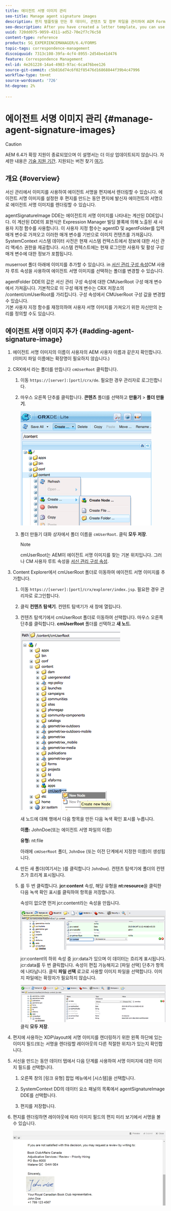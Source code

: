 ```yaml
---
title: 에이전트 서명 이미지 관리
seo-title: Manage agent signature images
description: 편지 템플릿을 만든 후 데이터, 콘텐츠 및 첨부 파일을 관리하여 AEM Forms에서 서신 작성을 위해 이 템플릿을 사용할 수 있습니다.
seo-description: After you have created a letter template, you can use it to create correspondence in AEM Forms by managing data, content, and attachments.
uuid: 720dd075-9059-4311-ad52-70e2f7c76c58
content-type: reference
products: SG_EXPERIENCEMANAGER/6.4/FORMS
topic-tags: correspondence-management
discoiquuid: 7313c108-39fa-4cf4-8955-2d54be41d476
feature: Correspondence Management
exl-id: 4e261228-14a4-4983-97ac-6ca476bee126
source-git-commit: c5b816d74c6f02f85476d16868844f39b4c47996
workflow-type: tm+mt
source-wordcount: '726'
ht-degree: 2%

---
```


# 에이전트 서명 이미지 관리 {#manage-agent-signature-images}

>[!CAUTION]
>
>AEM 6.4가 확장 지원이 종료되었으며 이 설명서는 더 이상 업데이트되지 않습니다. 자세한 내용은 [기술 지원 기간](https://helpx.adobe.com/kr/support/programs/eol-matrix.html). 지원되는 버전 찾기 [여기](https://experienceleague.adobe.com/docs/).

## 개요 {#overview}

서신 관리에서 이미지를 사용하여 에이전트 서명을 편지에서 렌더링할 수 있습니다. 에이전트 서명 이미지를 설정한 후 편지를 만드는 동안 편지에 발신자 에이전트의 서명으로 에이전트 서명 이미지를 렌더링할 수 있습니다.

agentSignatureImage DDE는 에이전트의 서명 이미지를 나타내는 계산된 DDE입니다. 이 계산된 DDE의 표현식은 Expression Manager 빌딩 블록에 의해 노출된 새 사용자 지정 함수를 사용합니다. 이 사용자 지정 함수는 agentID 및 agentFolder를 입력 매개 변수로 가져오고 이러한 매개 변수를 기반으로 이미지 컨텐츠를 가져옵니다. SystemContext 시스템 데이터 사전은 현재 시스템 컨텍스트에서 정보에 대한 서신 관리 액세스 권한을 제공합니다. 시스템 컨텍스트에는 현재 로그인한 사용자 및 활성 구성 매개 변수에 대한 정보가 포함됩니다.

muserroot 폴더 아래에 이미지를 추가할 수 있습니다. in [서신 관리 구성 속성](/help/forms/using/cm-configuration-properties.md)CM 사용자 루트 속성을 사용하여 에이전트 서명 이미지를 선택하는 폴더를 변경할 수 있습니다.

agentFolder DDE의 값은 서신 관리 구성 속성에 대한 CMUserRoot 구성 매개 변수에서 가져옵니다. 기본적으로 이 구성 매개 변수는 CRX 저장소의 /content/cmUserRoot를 가리킵니다. 구성 속성에서 CMUserRoot 구성 값을 변경할 수 있습니다.\
기본 사용자 지정 함수를 재정의하여 사용자 서명 이미지를 가져오기 위한 자신만의 논리를 정의할 수도 있습니다.

## 에이전트 서명 이미지 추가 {#adding-agent-signature-image}

1. 에이전트 서명 이미지의 이름이 사용자의 AEM 사용자 이름과 같은지 확인합니다. (이미지 파일 이름에는 확장명이 필요하지 않습니다.)
1. CRX에서 라는 폴더를 만듭니다 `cmUserRoot` 클릭합니다.

   1. 이동 `https://[server]:[port]/crx/de`. 필요한 경우 관리자로 로그인합니다.

   1. 마우스 오른쪽 단추를 클릭합니다. **콘텐츠** 폴더를 선택하고 **만들기** > **폴더 만들기**.

      ![폴더 만들기](assets/1_createnode_cmuserroot.png)

   1. 폴더 만들기 대화 상자에서 폴더 이름을 `cmUserRoot`. 클릭 **모두 저장**.

      >[!NOTE]
      >
      >cmUserRoot는 AEM이 에이전트 서명 이미지를 찾는 기본 위치입니다. 그러나 CM 사용자 루트 속성을 [서신 관리 구성 속성](/help/forms/using/cm-configuration-properties.md).

1. Content Explorer에서 cmUserRoot 폴더로 이동하여 에이전트 서명 이미지를 추가합니다.

   1. 이동 `https://[server]:[port]/crx/explorer/index.jsp`. 필요한 경우 관리자로 로그인합니다.
   1. 클릭 **컨텐츠 탐색기**. 컨텐트 탐색기가 새 창에 열립니다.
   1. 컨텐츠 탐색기에서 cmUserRoot 폴더로 이동하여 선택합니다. 마우스 오른쪽 단추를 클릭합니다. **cmUserRoot** 폴더를 선택하고 **새 노드**.

      ![cmUserRoot의 새 노드](assets/2_cmuserroot_newnode.png)

      새 노드에 대해 행에서 다음 항목을 만든 다음 녹색 확인 표시를 누릅니다.

      **이름:** JohnDoe(또는 에이전트 서명 파일의 이름)

      **유형:** nt:file

      아래에 `cmUserRoot` 폴더, `JohnDoe` (또는 이전 단계에서 지정한 이름)이 생성됩니다.

   1. 만든 새 폴더(여기서는 )를 클릭합니다 `JohnDoe`). 컨텐츠 탐색기에 폴더의 컨텐츠가 흐리게 표시됩니다.

   1. 를 두 번 클릭합니다. **jcr:content** 속성, 해당 유형을 **nt:resource**&#x200B;을 클릭한 다음 녹색 확인 표시를 클릭하여 항목을 저장합니다.

      속성이 없으면 먼저 jcr:content라는 속성을 만듭니다.

      ![jcr:content 속성](assets/3_jcrcontentntresource.png)

      jcr:content의 하위 속성 중 jcr:data가 있으며 이 데이터는 흐리게 표시됩니다. jcr:data를 두 번 클릭합니다. 속성이 편집 가능해지고 [파일 선택] 단추가 항목에 나타납니다. 클릭 **파일 선택** 로고로 사용할 이미지 파일을 선택합니다. 이미지 파일에는 확장자가 필요하지 않습니다.

      ![JCR 데이터](assets/5_jcrdata.png)
   클릭 **모두 저장**.

1. 편지에 사용하는 XDP\layout에 서명 이미지를 렌더링하기 위한 왼쪽 하단에 있는 이미지 필드(또는 서명을 렌더링할 레이아웃의 다른 적절한 위치)가 있는지 확인합니다.
1. 서신을 만드는 동안 데이터 탭에서 다음 단계를 사용하여 서명 이미지에 대한 이미지 필드를 선택합니다.

   1. 오른쪽 창의 [링크 유형] 팝업 메뉴에서 [시스템]을 선택합니다.

   1. SystemContext DD의 데이터 요소 패널의 목록에서 agentSignatureImage DDE를 선택합니다.

   1. 편지를 저장합니다.

1. 편지를 렌더링하면 레이아웃에 따라 이미지 필드의 편지 미리 보기에서 서명을 볼 수 있습니다.

   ![편지에 에이전트 서명 이미지](assets/letterwithsignature.png)
